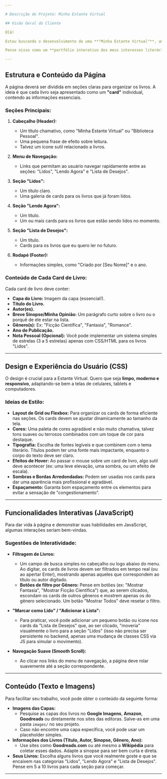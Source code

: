 ```yaml
---

# Descrição do Projeto: Minha Estante Virtual

## Visão Geral do Cliente

Olá!

Estou buscando o desenvolvimento de uma **"Minha Estante Virtual"**, uma página web pessoal para catalogar e exibir meus livros. O objetivo principal é ter um espaço online organizado onde eu possa registrar os livros que já li, os que estou lendo e os que desejo ler. Quero que a página seja visualmente agradável, fácil de usar e que transmita meu amor pela leitura.

Pense nisso como um **portfólio interativo dos meus interesses literários**. Não preciso de funcionalidades complexas de banco de dados ou login de usuário; o foco é no front-end para praticar HTML, CSS e JavaScript.

---
```


## Estrutura e Conteúdo da Página

A página deverá ser dividida em seções claras para organizar os livros. A ideia é que cada livro seja apresentado como um **"card"** individual, contendo as informações essenciais.

### Seções Principais:

1.  **Cabeçalho (Header):**
    * Um título chamativo, como "Minha Estante Virtual" ou "Biblioteca Pessoal".
    * Uma pequena frase de efeito sobre leitura.
    * Talvez um ícone sutil relacionado a livros.

2.  **Menu de Navegação:**
    * Links que permitam ao usuário navegar rapidamente entre as seções: "Lidos", "Lendo Agora" e "Lista de Desejos".

3.  **Seção "Lidos":**
    * Um título claro.
    * Uma galeria de cards para os livros que já foram lidos.

4.  **Seção "Lendo Agora":**
    * Um título.
    * Um ou mais cards para os livros que estão sendo lidos no momento.

5.  **Seção "Lista de Desejos":**
    * Um título.
    * Cards para os livros que eu quero ler no futuro.

6.  **Rodapé (Footer):**
    * Informações simples, como "Criado por [Seu Nome]" e o ano.

### Conteúdo de Cada Card de Livro:

Cada card de livro deve conter:
* **Capa do Livro:** Imagem da capa (essencial!).
* **Título do Livro.**
* **Autor(es).**
* **Breve Sinopse/Minha Opinião:** Um parágrafo curto sobre o livro ou o porquê de ele estar na lista.
* **Gênero(s):** Ex: "Ficção Científica", "Fantasia", "Romance".
* **Ano de Publicação.**
* **Nota Pessoal (Opcional):** Você pode implementar um sistema simples de estrelas (3 a 5 estrelas) apenas com CSS/HTML para os livros "Lidos".

---

## Design e Experiência do Usuário (CSS)

O design é crucial para a Estante Virtual. Quero que seja **limpo, moderno e responsivo**, adaptando-se bem a telas de celulares, tablets e computadores.

### Ideias de Estilo:

* **Layout de Grid ou Flexbox:** Para organizar os cards de forma eficiente nas seções. Os cards devem se ajustar dinamicamente ao tamanho da tela.
* **Cores:** Uma paleta de cores agradável e não muito chamativa, talvez tons suaves ou terrosos combinados com um toque de cor para destaque.
* **Tipografia:** Escolha de fontes legíveis e que combinem com o tema literário. Títulos podem ter uma fonte mais impactante, enquanto o corpo do texto deve ser claro.
* **Efeitos de Hover:** Ao passar o mouse sobre um card de livro, algo sutil deve acontecer (ex: uma leve elevação, uma sombra, ou um efeito de escala).
* **Sombras e Bordas Arredondadas:** Podem ser usadas nos cards para dar uma aparência mais profissional e agradável.
* **Espaçamento:** Garanta bom espaçamento entre os elementos para evitar a sensação de "congestionamento".

---

## Funcionalidades Interativas (JavaScript)

Para dar vida à página e demonstrar suas habilidades em JavaScript, algumas interações seriam bem-vindas.

### Sugestões de Interatividade:

* **Filtragem de Livros:**
    * Um campo de busca simples no cabeçalho ou logo abaixo do menu. Ao digitar, os cards de livros devem ser filtrados em tempo real (ou ao apertar Enter), mostrando apenas aqueles que correspondem ao título ou autor digitado.
    * **Botões de filtro por Gênero:** Pense em botões (ex: "Mostrar Fantasia", "Mostrar Ficção Científica") que, ao serem clicados, escondam os cards de outros gêneros e mostrem apenas os do gênero selecionado. Um botão "Mostrar Todos" deve resetar o filtro.

* **"Marcar como Lido" / "Adicionar à Lista":**
    * Para praticar, você pode adicionar um pequeno botão ou ícone nos cards da "Lista de Desejos" que, ao ser clicado, "moveria" visualmente o livro para a seção "Lidos" (isso não precisa ser persistente no backend, apenas uma mudança de classes CSS via JS para simular o movimento).

* **Navegação Suave (Smooth Scroll):**
    * Ao clicar nos links do menu de navegação, a página deve rolar suavemente até a seção correspondente.

---

## Conteúdo (Texto e Imagens)

Para facilitar seu trabalho, você pode obter o conteúdo da seguinte forma:

* **Imagens das Capas:**
    * Pesquise as capas dos livros no **Google Imagens**, **Amazon**, **Goodreads** ou diretamente nos sites das editoras. Salve-as em uma pasta `images/` no seu projeto.
    * Caso não encontre uma capa específica, você pode usar um placeholder simples.
* **Informações dos Livros (Título, Autor, Sinopse, Gênero, Ano):**
    * Use sites como **Goodreads.com** ou até mesmo a **Wikipédia** para coletar esses dados. Adapte a sinopse para ser bem curta e direta.
* **Seus Livros:** Escolha alguns livros que você realmente goste e que se encaixem nas categorias "Lidos", "Lendo Agora" e "Lista de Desejos". Pense em 5 a 10 livros para cada seção para começar.

---
